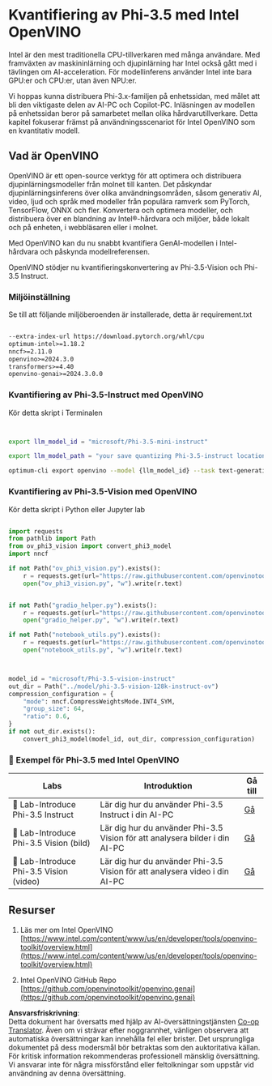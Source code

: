 <!--
CO_OP_TRANSLATOR_METADATA:
{
  "original_hash": "3139a6a82f357a9f90f1fe51c4caf65a",
  "translation_date": "2025-07-16T22:02:02+00:00",
  "source_file": "md/01.Introduction/04/UsingIntelOpenVINOQuantifyingPhi.md",
  "language_code": "sv"
}
-->
# **Kvantifiering av Phi-3.5 med Intel OpenVINO**

Intel är den mest traditionella CPU-tillverkaren med många användare. Med framväxten av maskininlärning och djupinlärning har Intel också gått med i tävlingen om AI-acceleration. För modellinferens använder Intel inte bara GPU:er och CPU:er, utan även NPU:er.

Vi hoppas kunna distribuera Phi-3.x-familjen på enhetssidan, med målet att bli den viktigaste delen av AI-PC och Copilot-PC. Inläsningen av modellen på enhetssidan beror på samarbetet mellan olika hårdvarutillverkare. Detta kapitel fokuserar främst på användningsscenariot för Intel OpenVINO som en kvantitativ modell.

## **Vad är OpenVINO**

OpenVINO är ett open-source verktyg för att optimera och distribuera djupinlärningsmodeller från molnet till kanten. Det påskyndar djupinlärningsinferens över olika användningsområden, såsom generativ AI, video, ljud och språk med modeller från populära ramverk som PyTorch, TensorFlow, ONNX och fler. Konvertera och optimera modeller, och distribuera över en blandning av Intel®-hårdvara och miljöer, både lokalt och på enheten, i webbläsaren eller i molnet.

Med OpenVINO kan du nu snabbt kvantifiera GenAI-modellen i Intel-hårdvara och påskynda modellreferensen.

OpenVINO stödjer nu kvantifieringskonvertering av Phi-3.5-Vision och Phi-3.5 Instruct.

### **Miljöinställning**

Se till att följande miljöberoenden är installerade, detta är requirement.txt

```txt

--extra-index-url https://download.pytorch.org/whl/cpu
optimum-intel>=1.18.2
nncf>=2.11.0
openvino>=2024.3.0
transformers>=4.40
openvino-genai>=2024.3.0.0

```

### **Kvantifiering av Phi-3.5-Instruct med OpenVINO**

Kör detta skript i Terminalen

```bash


export llm_model_id = "microsoft/Phi-3.5-mini-instruct"

export llm_model_path = "your save quantizing Phi-3.5-instruct location"

optimum-cli export openvino --model {llm_model_id} --task text-generation-with-past --weight-format int4 --group-size 128 --ratio 0.6  --sym  --trust-remote-code {llm_model_path}


```

### **Kvantifiering av Phi-3.5-Vision med OpenVINO**

Kör detta skript i Python eller Jupyter lab

```python

import requests
from pathlib import Path
from ov_phi3_vision import convert_phi3_model
import nncf

if not Path("ov_phi3_vision.py").exists():
    r = requests.get(url="https://raw.githubusercontent.com/openvinotoolkit/openvino_notebooks/latest/notebooks/phi-3-vision/ov_phi3_vision.py")
    open("ov_phi3_vision.py", "w").write(r.text)


if not Path("gradio_helper.py").exists():
    r = requests.get(url="https://raw.githubusercontent.com/openvinotoolkit/openvino_notebooks/latest/notebooks/phi-3-vision/gradio_helper.py")
    open("gradio_helper.py", "w").write(r.text)

if not Path("notebook_utils.py").exists():
    r = requests.get(url="https://raw.githubusercontent.com/openvinotoolkit/openvino_notebooks/latest/utils/notebook_utils.py")
    open("notebook_utils.py", "w").write(r.text)



model_id = "microsoft/Phi-3.5-vision-instruct"
out_dir = Path("../model/phi-3.5-vision-128k-instruct-ov")
compression_configuration = {
    "mode": nncf.CompressWeightsMode.INT4_SYM,
    "group_size": 64,
    "ratio": 0.6,
}
if not out_dir.exists():
    convert_phi3_model(model_id, out_dir, compression_configuration)

```

### **🤖 Exempel för Phi-3.5 med Intel OpenVINO**

| Labs    | Introduktion | Gå till |
| -------- | ------- |  ------- |
| 🚀 Lab-Introduce Phi-3.5 Instruct  | Lär dig hur du använder Phi-3.5 Instruct i din AI-PC    |  [Gå](../../../../../code/09.UpdateSamples/Aug/intel-phi35-instruct-zh.ipynb)    |
| 🚀 Lab-Introduce Phi-3.5 Vision (bild) | Lär dig hur du använder Phi-3.5 Vision för att analysera bilder i din AI-PC      |  [Gå](../../../../../code/09.UpdateSamples/Aug/intel-phi35-vision-img.ipynb)    |
| 🚀 Lab-Introduce Phi-3.5 Vision (video)   | Lär dig hur du använder Phi-3.5 Vision för att analysera video i din AI-PC    |  [Gå](../../../../../code/09.UpdateSamples/Aug/intel-phi35-vision-video.ipynb)    |

## **Resurser**

1. Läs mer om Intel OpenVINO [https://www.intel.com/content/www/us/en/developer/tools/openvino-toolkit/overview.html](https://www.intel.com/content/www/us/en/developer/tools/openvino-toolkit/overview.html)

2. Intel OpenVINO GitHub Repo [https://github.com/openvinotoolkit/openvino.genai](https://github.com/openvinotoolkit/openvino.genai)

**Ansvarsfriskrivning**:  
Detta dokument har översatts med hjälp av AI-översättningstjänsten [Co-op Translator](https://github.com/Azure/co-op-translator). Även om vi strävar efter noggrannhet, vänligen observera att automatiska översättningar kan innehålla fel eller brister. Det ursprungliga dokumentet på dess modersmål bör betraktas som den auktoritativa källan. För kritisk information rekommenderas professionell mänsklig översättning. Vi ansvarar inte för några missförstånd eller feltolkningar som uppstår vid användning av denna översättning.